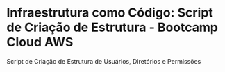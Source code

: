 # Infraestrutura como Código: Script de Criação de Estrutura - Bootcamp Cloud AWS

Script de Criação de Estrutura de Usuários, Diretórios e Permissões
